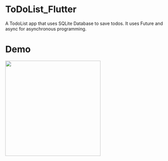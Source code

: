 # ToDoList_Flutter

A TodoList app that uses SQLite Database to save todos. It uses Future and async for asynchronous programming.


# Demo

<img src="demo/demo.gif" width="300" height="300"/>
